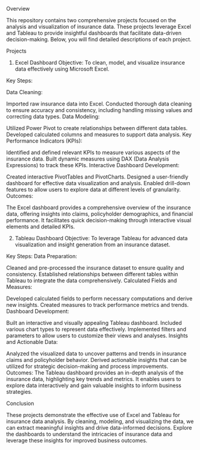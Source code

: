 Overview

This repository contains two comprehensive projects focused on the analysis and visualization of insurance data. These projects leverage Excel and Tableau to provide insightful dashboards that facilitate data-driven decision-making. Below, you will find detailed descriptions of each project.

Projects

1. Excel Dashboard
Objective: To clean, model, and visualize insurance data effectively using Microsoft Excel.

Key Steps:

Data Cleaning:

Imported raw insurance data into Excel.
Conducted thorough data cleaning to ensure accuracy and consistency, including handling missing values and correcting data types.
Data Modeling:

Utilized Power Pivot to create relationships between different data tables.
Developed calculated columns and measures to support data analysis.
Key Performance Indicators (KPIs):

Identified and defined relevant KPIs to measure various aspects of the insurance data.
Built dynamic measures using DAX (Data Analysis Expressions) to track these KPIs.
Interactive Dashboard Development:

Created interactive PivotTables and PivotCharts.
Designed a user-friendly dashboard for effective data visualization and analysis.
Enabled drill-down features to allow users to explore data at different levels of granularity.
Outcomes:

The Excel dashboard provides a comprehensive overview of the insurance data, offering insights into claims, policyholder demographics, and financial performance.
It facilitates quick decision-making through interactive visual elements and detailed KPIs.

2. Tableau Dashboard
Objective: To leverage Tableau for advanced data visualization and insight generation from an insurance dataset.

Key Steps:
Data Preparation:

Cleaned and pre-processed the insurance dataset to ensure quality and consistency.
Established relationships between different tables within Tableau to integrate the data comprehensively.
Calculated Fields and Measures:

Developed calculated fields to perform necessary computations and derive new insights.
Created measures to track performance metrics and trends.
Dashboard Development:

Built an interactive and visually appealing Tableau dashboard.
Included various chart types to represent data effectively.
Implemented filters and parameters to allow users to customize their views and analyses.
Insights and Actionable Data:

Analyzed the visualized data to uncover patterns and trends in insurance claims and policyholder behavior.
Derived actionable insights that can be utilized for strategic decision-making and process improvements.
Outcomes:
The Tableau dashboard provides an in-depth analysis of the insurance data, highlighting key trends and metrics.
It enables users to explore data interactively and gain valuable insights to inform business strategies.

Conclusion

These projects demonstrate the effective use of Excel and Tableau for insurance data analysis. By cleaning, modeling, and visualizing the data, we can extract meaningful insights and drive data-informed decisions. Explore the dashboards to understand the intricacies of insurance data and leverage these insights for improved business outcomes.
